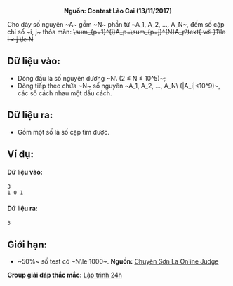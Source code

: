 **<center>Nguồn: Contest Lào Cai (13/11/2017)</center>**

Cho dãy số nguyên ~A~ gồm ~N~ phần tử ~A_1, A_2, …, A_N~, đếm số cặp chỉ số ~i, j~ thỏa mãn:
~~\sum_{p=1}^{i}A_p=\sum_{p=j}^{N}A_p\text{ với }1\le i < j \le N~~

## Dữ liệu vào:
- Dòng đầu là số nguyên dương ~N\ (2 ≤ N ≤ 10^5)~;
- Dòng tiếp theo chứa ~N~ số nguyên ~A_1, A_2, …, A_N\ (|A_i|<10^9)~, các số cách nhau một dấu cách.

## Dữ liệu ra:
- Gồm một số là số cặp tìm được.

## Ví dụ:
#### Dữ liệu vào:
```
3 
1 0 1
```

#### Dữ liệu ra:
```
3
```

## Giới hạn:
- ~50\%~ số test có ~N\le 1000~.
**Nguồn:** [Chuyên Sơn La Online Judge](http://csloj.ddns.net/)

**Group giải đáp thắc mắc:** [Lập trình 24h](https://www.facebook.com/groups/1386904321519984)